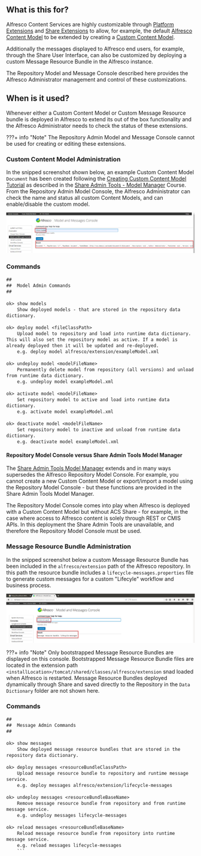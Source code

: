 ## What is this for?

Alfresco Content Services are highly customizable through [Platform Extensions](https://docs.alfresco.com/6.2/concepts/dev-platform-extensions.html) and [Share Extensions](https://docs.alfresco.com/6.2/concepts/dev-extensions-share.html) to allow, for example, the default [Alfresco Content Model](https://docs.alfresco.com/6.2/concepts/content-model-preconfigured.html) to be extended by creating a [Custom Content Model](https://docs.alfresco.com/6.2/references/dev-extension-points-content-model-define-and-deploy.html).

Additionally the messages displayed to Alfresco end users, for example, through the Share User Interface, can also be customized by deploying a custom Message Resource Bundle in the Alfresco instance.

The Repository Model and Message Console described here provides the Alfresco Administrator management and control of these customizations.

## When is it used?
Whenever either a Custom Content Model or Custom Message Resource bundle is deployed in Alfresco to extend its out of the box functionality and the Alfresco Administrator needs to check the status of these extensions.

???+ info "Note"
The Repository Admin Model and Message Console cannot be used for creating or editing these extensions.

### Custom Content Model Administration
In the snipped screenshot shown below, an example Custom Content Model `Document` has been created following the [Creating Custom Content Model Tutorial](https://docs.alfresco.com/6.2/concepts/admintools-cmm-tutorial.html) as described in the [Share Admin Tools - Model Manager](/acs-administration-share-admin-console) Course. From the Repository Admin Model Console, the Alfresco Administrator can check the name and status all custom Content Models, and can enable/disable the custom model.

![Model_Console_Snip](model_manager_example.png)

### Commands
```
##
##  Model Admin Commands
##

ok> show models
    Show deployed models - that are stored in the repository data dictionary.

ok> deploy model <fileClassPath>
    Upload model to repository and load into runtime data dictionary. This will also set the repository model as active. If a model is already deployed then it will be updated and re-deployed.
    e.g. deploy model alfresco/extension/exampleModel.xml

ok> undeploy model <modelFileName>
    Permanently delete model from repository (all versions) and unload from runtime data dictionary.
    e.g. undeploy model exampleModel.xml

ok> activate model <modelFileName>
    Set repository model to active and load into runtime data dictionary.
    e.g. activate model exampleModel.xml

ok> deactivate model <modelFileName>
    Set repository model to inactive and unload from runtime data dictionary.
    e.g. deactivate model exampleModel.xml
```

#### Repository Model Console versus Share Admin Tools Model Manager
The [Share Admin Tools Model Manager](https://docs.alfresco.com/6.2/concepts/admintools-cmm-intro.html) extends and in many ways supersedes the Alfresco Repository Model Console. For example, you cannot create a new Custom Content Model or export/import a model using the Repository Model Console - but these functions are provided in the Share Admin Tools Model Manager.

The Repository Model Console comes into play when Alfresco is deployed with a Custom Content Model but without ACS Share - for example, in the case where access to Alfresco content is solely through REST or CMIS APIs. In this deployment the Share Admin Tools are unavailable, and therefore the Repository Model Console must be used.

### Message Resource Bundle Administration
In the snipped screenshot below a custom Message Resource Bundle has been included in the `alfresco/extension` path of the Alfresco repository. In this path the resource bundle includes a `lifecycle-messages.properties` file to generate custom messages for a custom "Lifecyle" workflow and business process.

![message_manager_example](message_manager_example.png)

???+ info "Note"
Only bootstrapped Message Resource Bundles are displayed on this console. Bootstrapped Message Resource Bundle files are located in the extension path `<installLocation>/tomcat/shared/classes/alfresco/extension` snad loaded when Alfresco is restarted. Message Resource Bundles deployed dynamically through Share and saved directly to the Repository in the `Data Dictionary` folder are not shown here.

### Commands
```
##
##  Message Admin Commands
##

ok> show messages
    Show deployed message resource bundles that are stored in the repository data dictionary.

ok> deploy messages <resourceBundleClassPath>
    Upload message resource bundle to repository and runtime message service.
    e.g. deploy messages alfresco/extension/lifecycle-messages

ok> undeploy messages <resourceBundleBaseName>
    Remove message resource bundle from repository and from runtime message service.
    e.g. undeploy messages lifecycle-messages

ok> reload messages <resourceBundleBaseName>
    Reload message resource bundle from repository into runtime message service.
    e.g. reload messages lifecycle-messages
    ```
